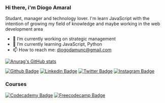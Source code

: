 ### Hi there, i'm Diogo Amaral

Studant, manager and technology lover. I'm learn JavaScript with the intention of growing my field of knowledge and maybe working in the web development area

- 🔭 I’m currently working on strategic management
- 🌱 I’m currently learning JavaScript, Python
- 📫 How to reach me: diogodamunc@gmail.com

[![Anurag's GitHub stats](https://github-readme-stats.vercel.app/api?username=diogsamaral)](https://github.com/anuraghazra/github-readme-stats)

[![Github Badge](https://img.shields.io/badge/GitHub-100000?style=for-the-badge&logo=github&logoColor=white)](https://github.com/Diogsamaral)
[![Linkedin Badge](https://img.shields.io/badge/LinkedIn-0077B5?style=for-the-badge&logo=linkedin&logoColor=white)](https://www.linkedin.com/in/diogoalvesdoamaral/)
[![Twitter Badge](https://img.shields.io/badge/Twitter-1DA1F2?style=for-the-badge&logo=twitter&logoColor=white)](https://twitter.com/diogsninja)
[![Instagram Badge](https://img.shields.io/badge/Instagram-E4405F?style=for-the-badge&logo=instagram&logoColor=white)](https://www.freecodecamp.org/diogoamaral)

### Courses
[![Codecademy Badge](https://img.shields.io/badge/JavaScript-F7DF1E?style=for-the-badge&logo=javascript&logoColor=black)](https://www.freecodecamp.org/diogoamaral)
[![Freecodecamp Badge](https://img.shields.io/badge/JavaScript-323330?style=for-the-badge&logo=javascript&logoColor=F7DF1E)](https://www.codecademy.com/profiles/DiogsAmaral)

